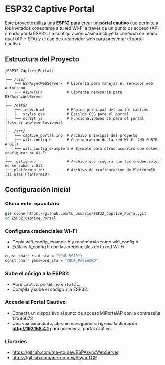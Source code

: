 # ESP32 Captive Portal

Este proyecto utiliza una **ESP32** para crear un **portal cautivo** que permite a los invitados conectarse a tu red Wi-Fi a través de un punto de acceso (AP) creado por la ESP32. La configuración básica incluye la conexión en modo dual (AP + STA) y el uso de un servidor web para presentar el portal cautivo.

## Estructura del Proyecto

```plaintext
/ESP32_Captive_Portal/
│
├── /lib/                  
│   ├── ESPAsyncWebServer/  # Librería para manejar el servidor web asíncrono
│   └── AsyncTCP/           # Librería necesaria para ESPAsyncWebServer
│
├── /data/                 
│   ├── index.html          # Página principal del portal cautivo
│   ├── styles.css          # Estilos CSS para el portal
│   └── script.js           # Funcionalidades JS para el portal (futuras implementaciones)
│
├── /src/                  
│   ├── captive_portal.ino  # Archivo principal del proyecto
│   ├── wifi_config.h       # Configuración de la red Wi-Fi (NO SUBIR A GIT)
│   └── wifi_config_example.h # Ejemplo para otros usuarios que deseen configurar su Wi-Fi
│
└── .gitignore              # Archivo que asegura que las credenciales no se suban a Git
└── platformio.ini          # Archivo de configuración de PlatformIO (si usas PlatformIO)
```

## Configuración Inicial

### Clona este repositorio

```bash
git clone https://github.com/tu_usuario/ESP32_Captive_Portal.git
cd ESP32_Captive_Portal
```

### Configura credenciales Wi-Fi
- Copia wifi_config_example.h y renómbralo como wifi_config.h.
- Edita wifi_config.h con las credenciales de tu red Wi-Fi.

```bash
const char* ssid_sta = "YOUR_SSID";
const char* password_sta = "YOUR_PASSWORD";
```

### Sube el código a la ESP32:

- Abre captive_portal.ino en tu IDE.
- Compila y sube el código a la ESP32.

### Accede al Portal Cautivo:

- Conecta un dispositivo al punto de acceso MiPortalAP con la contraseña 12345678.
- Una vez conectado, abre un navegador e ingresa la dirección **http://192.168.4.1** para acceder al portal cautivo.

### Libraries

- https://github.com/me-no-dev/ESPAsyncWebServer
- https://github.com/me-no-dev/AsyncTCP